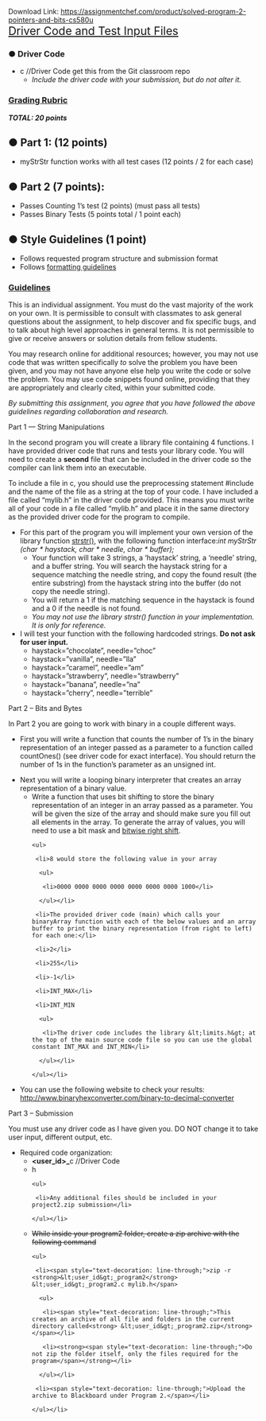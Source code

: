 Download Link: https://assignmentchef.com/product/solved-program-2-pointers-and-bits-cs580u
<br>
<u style="font-size: 1.618em;">Driver Code and Test Input Files</u>

<h3>●      Driver Code</h3>

<ul>

 <li>c //Driver Code get this from the Git classroom repo

  <ul>

   <li><em>Include the driver code with your submission, but do not alter it.</em></li>

  </ul></li>

</ul>

<h3><u>Grading Rubric</u></h3>

<strong><em>TOTAL: 20 points</em></strong>

<h2>●       Part 1: (12 points)</h2>

<ul>

 <li>myStrStr function works with all test cases (12 points / 2 for each case)</li>

</ul>

<h2>●       Part 2 (7 points):</h2>

<ul>

 <li>Passes Counting 1’s test (2 points) (must pass all tests)</li>

 <li>Passes Binary Tests (5 points total / 1 point each)</li>

</ul>

<h2>●       Style Guidelines (1 point)</h2>

<ul>

 <li>Follows requested program structure and submission format</li>

 <li>Follows <a href="https://drive.google.com/open?id=1PyRZpBay-PZ8CzQRDAaz2Oke0K0T1rIBHMKNzZWjgbI">formatting guidelines</a></li>

</ul>

<h3><u>Guidelines</u></h3>

This is an individual assignment. You must do the vast majority of the work on your own. It is permissible to consult with classmates to ask general questions about the assignment, to help discover and fix specific bugs, and to talk about high level approaches in general terms. It is not permissible to give or receive answers or solution details from fellow students.




You may research online for additional resources; however, you may not use code that was written specifically <em>to</em> solve the problem you have been given, and you may not have anyone else help you write the code or solve the problem. You may use code snippets found online, providing that they are appropriately and clearly cited, within your submitted code.




<em>By submitting this assignment, you agree that you have followed the above guidelines regarding collaboration and research.</em>




<em> </em>

Part 1 — String Manipulations




In the second program you will create a library file containing 4 functions. I have provided driver code that runs and tests your library code. You will need to create a <strong>second</strong> file that can be included in the driver code so the compiler can link them into an executable.




To include a file in c, you should use the preprocessing statement #include and the name of the file as a string at the top of your code. I have included a file called “mylib.h” in the driver code provided. This means you must write all of your code in a file called “mylib.h” and place it in the same directory as the provided driver code for the program to compile.




<ul>

 <li>For this part of the program you will implement your own version of the library function <a href="http://www.cplusplus.com/reference/cstring/strstr/">strstr()</a>, with the following function interface:<em>int myStrStr (char * haystack, char * needle, char * buffer);</em>

  <ul>

   <li>Your function will take 3 strings, a ‘haystack’ string, a ‘needle’ string, and a buffer string. You will search the haystack string for a sequence matching the needle string, and copy the found result (the entire substring) from the haystack string into the buffer (do not copy the needle string).</li>

   <li>You will return a 1 if the matching sequence in the haystack is found and a 0 if the needle is not found.</li>

   <li><em>You may </em><em>not</em><em> use the library strstr() function in your implementation. It is only for reference.</em></li>

  </ul></li>

 <li>I will test your function with the following hardcoded strings. <strong>Do not ask for user input. </strong>

  <ul>

   <li>haystack=”chocolate”, needle=”choc”</li>

   <li>haystack=”vanilla”, needle=”lla”</li>

   <li>haystack=”caramel”, needle=”am”</li>

   <li>haystack=”strawberry”, needle=”strawberry”</li>

   <li>haystack=”banana”, needle=”na”</li>

   <li>haystack=”cherry”, needle=”terrible”</li>

  </ul></li>

</ul>




Part 2 – Bits and Bytes




In Part 2 you are going to work with binary in a couple different ways.




<ul>

 <li>First you will write a function that counts the number of 1’s in the binary representation of an integer passed as a parameter to a function called countOnes() (see driver code for exact interface). You should return the number of 1s in the function’s parameter as an unsigned int.</li>

</ul>




<ul>

 <li>Next you will write a looping binary interpreter that creates an array representation of a binary value.

  <ul>

   <li>Write a function that uses bit shifting to store the binary representation of an integer in an array passed as a parameter. You will be given the size of the array and should make sure you fill out all elements in the array. To generate the array of values, you will need to use a bit mask and <a href="https://www.tutorialspoint.com/cprogramming/c_bitwise_operators.htm">bitwise right shift</a>.

    <ul>

     <li>8 would store the following value in your array

      <ul>

       <li>0000 0000 0000 0000 0000 0000 0000 1000</li>

      </ul></li>

     <li>The provided driver code (main) which calls your binaryArray function with each of the below values and an array buffer to print the binary representation (from right to left) for each one:</li>

     <li>2</li>

     <li>255</li>

     <li>-1</li>

     <li>INT_MAX</li>

     <li>INT_MIN

      <ul>

       <li>The driver code includes the library &lt;limits.h&gt; at the top of the main source code file so you can use the global constant INT_MAX and INT_MIN</li>

      </ul></li>

    </ul></li>

  </ul></li>

</ul>




<ul>

 <li>You can use the following website to check your results: <a href="http://www.binaryhexconverter.com/binary-to-decimal-converter">http://www.binaryhexconverter.com/binary-to-decimal-converter</a></li>

</ul>







Part 3 – Submission

You must use any driver code as I have given you. DO NOT change it to take user input, different output, etc.




<ul>

 <li>Required code organization:

  <ul>

   <li><strong>&lt;user_id&gt;_</strong>c //Driver Code</li>

   <li>h

    <ul>

     <li>Any additional files should be included in your project2.zip submission</li>

    </ul></li>

   <li><span style="text-decoration: line-through;">While inside your program2 folder, create a zip archive with the following command </span>

    <ul>

     <li><span style="text-decoration: line-through;">zip -r <strong>&lt;user_id&gt;_program2</strong> &lt;user_id&gt;_program2.c mylib.h</span>

      <ul>

       <li><span style="text-decoration: line-through;">This creates an archive of all file and folders in the current directory called<strong> &lt;user_id&gt;_program2.zip</strong></span></li>

       <li><strong><span style="text-decoration: line-through;">Do not zip the folder itself, only the files required for the program</span></strong></li>

      </ul></li>

     <li><span style="text-decoration: line-through;">Upload the archive to Blackboard under Program 2.</span></li>

    </ul></li>

  </ul></li>

</ul>